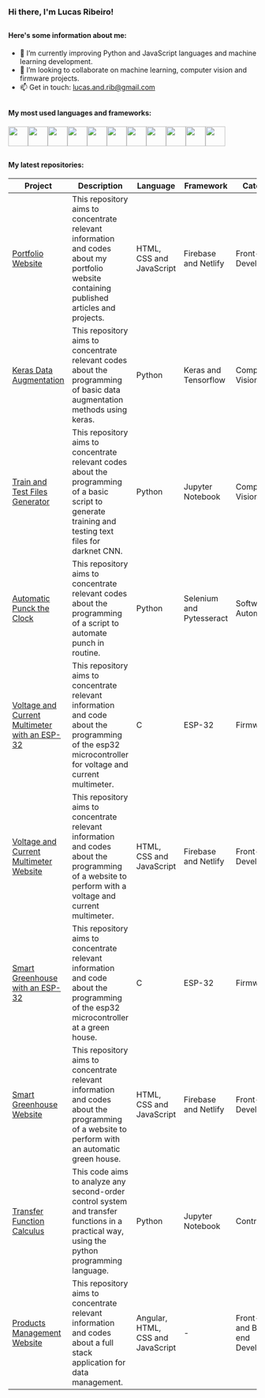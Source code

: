 ### Hi there, I'm Lucas Ribeiro!

##

#### Here's some information about me:

- 🌾 I’m currently improving Python and JavaScript languages and machine learning development.
- 🎨 I’m looking to collaborate on machine learning, computer vision and firmware projects.
- 📫 Get in touch: lucas.and.rib@gmail.com

##

#### My most used languages and frameworks:

<div style="display: flex; flex-direction: row;">
    <img style="width: 40px; height: 40px;" src="https://cdn.jsdelivr.net/gh/devicons/devicon/icons/python/python-original.svg"/>
    <img style="width: 40px; height: 40px;" src="https://cdn.jsdelivr.net/gh/devicons/devicon/icons/tensorflow/tensorflow-original.svg"/>
    <img style="width: 40px; height: 40px;" src="https://cdn.jsdelivr.net/gh/devicons/devicon/icons/pytorch/pytorch-original.svg"/>
    <img style="width: 40px; height: 40px;" src="https://cdn.jsdelivr.net/gh/devicons/devicon/icons/c/c-original.svg"/>
    <img style="width: 40px; height: 40px;" src="https://cdn.jsdelivr.net/gh/devicons/devicon/icons/javascript/javascript-original.svg"/>
    <img style="width: 40px; height: 40px;" src="https://cdn.jsdelivr.net/gh/devicons/devicon/icons/html5/html5-original.svg"/>
    <img style="width: 40px; height: 40px;" src="https://cdn.jsdelivr.net/gh/devicons/devicon/icons/css3/css3-original.svg"/>
    <img style="width: 40px; height: 40px;" src="https://cdn.jsdelivr.net/gh/devicons/devicon/icons/postgresql/postgresql-original.svg"/>
    <img style="width: 40px; height: 40px;" src="https://cdn.jsdelivr.net/gh/devicons/devicon/icons/firebase/firebase-plain.svg"/>
    <img style="width: 40px; height: 40px;" src="https://cdn.jsdelivr.net/gh/devicons/devicon/icons/git/git-original.svg"/>
    <img style="width: 40px; height: 40px;" src="https://cdn.jsdelivr.net/gh/devicons/devicon/icons/bootstrap/bootstrap-original.svg"/>
</div>

##

#### My latest repositories:

| Project                                                                                                          | Description                                                                                                                                              | Language                          | Framework                | Category                           |
|-------------------------------------------------------------------------------------------------------------------|----------------------------------------------------------------------------------------------------------------------------------------------------------|-----------------------------------|--------------------------|------------------------------------|
| [Portfolio Website](https://github.com/lvcasribeiro/mini-portfolio-website)                                       | This repository aims to concentrate relevant information and codes about my portfolio website containing published articles and projects.                | HTML, CSS and JavaScript          | Firebase and Netlify     | Front-end Development              |
| [Keras Data Augmentation](https://github.com/lvcasribeiro/keras-data-augmentation)                                | This repository aims to concentrate relevant codes about the programming of basic data augmentation methods using keras.                                 | Python                            | Keras and Tensorflow     | Computer Vision                    |
| [Train and Test Files Generator](https://github.com/lvcasribeiro/darknet-train-and-test-files-generator)          | This repository aims to concentrate relevant codes about the programming of a basic script to generate training and testing text files for darknet CNN.  | Python                            |     Jupyter Notebook     | Computer Vision                    |
| [Automatic Punck the Clock](https://github.com/lvcasribeiro/automatic-punch-the-clock)                            | This repository aims to concentrate relevant codes about the programming of a script to automate punch in routine.                                       | Python                            | Selenium and Pytesseract | Software Automation                |
| [Voltage and Current Multimeter with an ESP-32](https://github.com/lvcasribeiro/voltage-current-multimeter-esp32) | This repository aims to concentrate relevant information and code about the programming of the esp32 microcontroller for voltage and current multimeter. | C                                 | ESP-32                   | Firmware                           |
| [Voltage and Current Multimeter Website](https://github.com/lvcasribeiro/voltage-current-multimeter-website)      | This repository aims to concentrate relevant information and codes about the programming of a website to perform with a voltage and current multimeter.  | HTML, CSS and JavaScript          | Firebase and Netlify     | Front-end Development              |
| [Smart Greenhouse with an ESP-32](https://github.com/lvcasribeiro/automatic-greenhouse-esp32)                     | This repository aims to concentrate relevant information and code about the programming of the esp32 microcontroller at a green house.                   | C                                 | ESP-32                   | Firmware                           |
| [Smart Greenhouse Website](https://github.com/lvcasribeiro/automatic-greenhouse-website)                          | This repository aims to concentrate relevant information and codes about the programming of a website to perform with an automatic green house.          | HTML, CSS and JavaScript          | Firebase and Netlify     | Front-end Development              |
| [Transfer Function Calculus](https://github.com/lvcasribeiro/transfer-function-calculus)                          | This code aims to analyze any second-order control system and transfer functions in a practical way, using the python programming language.              | Python                            | Jupyter Notebook         | Control Math                       |
| [Products Management Website](https://github.com/lvcasribeiro/products-management-app)                            | This repository aims to concentrate relevant information and codes about a full stack application for data management.                                   | Angular, HTML, CSS and JavaScript | -                        | Front-end and Back-end Development |

<!-- ##

#### My top languages: -->

<!-- [![Top Langs](https://github-readme-stats.vercel.app/api/top-langs/?username=lvcasribeiro&layout=compact&theme=dracula)](https://github.com/lvcasribeiro/github-readme-stats) -->
